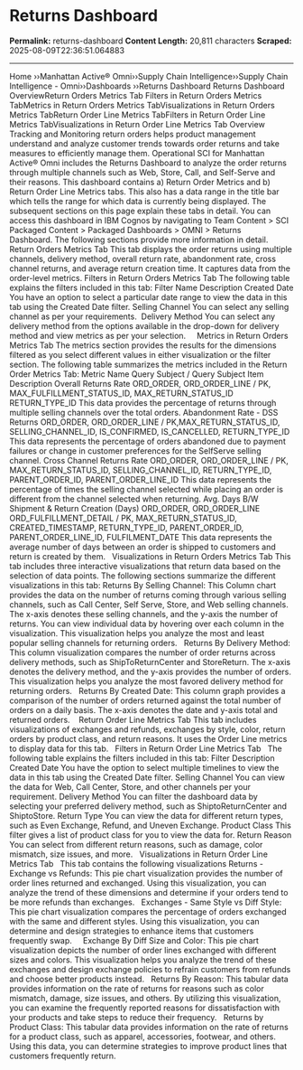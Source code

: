 # Returns Dashboard

**Permalink:** returns-dashboard
**Content Length:** 20,811 characters
**Scraped:** 2025-08-09T22:36:51.064883

---

Home &rsaquo;&rsaquo;Manhattan Active® Omni&rsaquo;&rsaquo;Supply Chain Intelligence&rsaquo;&rsaquo;Supply Chain Intelligence - Omni&rsaquo;&rsaquo;Dashboards ››Returns Dashboard Returns Dashboard &nbsp; OverviewReturn&nbsp;Orders Metrics Tab Filters&nbsp;in&nbsp;Return&nbsp;Orders Metrics TabMetrics in Return&nbsp;Orders Metrics TabVisualizations in&nbsp;Return&nbsp;Orders Metrics TabReturn&nbsp;Order Line Metrics TabFilters&nbsp;in&nbsp;Return&nbsp;Order Line Metrics TabVisualizations in Return&nbsp;Order Line Metrics Tab Overview Tracking and Monitoring return&nbsp;orders helps product management understand and analyze&nbsp;customer trends towards order returns and take measures to efficiently manage them. Operational SCI for Manhattan Active&reg; Omni includes the Returns Dashboard to analyze the order returns through multiple channels such as Web, Store, Call, and Self-Serve and their reasons. This dashboard contains a) Return Order Metrics and b) Return Order Line Metrics tabs. This also has a data range in the title bar which tells the range for which data is currently being displayed. The subsequent sections on this page explain these tabs in detail. You can access this dashboard&nbsp;in IBM Cognos by navigating to&nbsp;Team Content &gt; SCI Packaged Content &gt; Packaged Dashboards &gt; OMNI &gt;&nbsp;Returns Dashboard.&nbsp;The&nbsp;following sections provide more information in detail. Return&nbsp;Orders Metrics Tab This tab displays the order returns using multiple channels, delivery method, overall return rate, abandonment rate, cross channel returns, and average return creation time. It captures data from the order-level metrics. Filters&nbsp;in&nbsp;Return&nbsp;Orders Metrics Tab The following table explains the filters included in this tab: Filter Name Description Created Date You have an option to select a particular date range to view the data in this tab using the Created Date filter. Selling Channel You can select any selling channel as per your requirements.&nbsp; Delivery Method You can select any delivery method from the options available in the drop-down for delivery method and view metrics as per your selection. &nbsp; &nbsp; Metrics in Return&nbsp;Orders Metrics Tab The metrics section provides the results for the dimensions filtered as you select&nbsp;different values in either visualization&nbsp;or the filter section. The following table summarizes the metrics included in the Return Order Metrics Tab: Metric Name Query Subject / Query Subject Item Description Overall Returns Rate ORD_ORDER, ORD_ORDER_LINE /&nbsp;PK, MAX_FULFILLMENT_STATUS_ID, MAX_RETURN_STATUS_ID RETURN_TYPE_ID This data provides the percentage of returns through multiple selling channels over the total orders. Abandonment Rate - DSS Returns ORD_ORDER, ORD_ORDER_LINE /&nbsp;PK,MAX_RETURN_STATUS_ID, SELLING_CHANNEL_ID, IS_CONFIRMED, IS_CANCELLED, RETURN_TYPE_ID This data represents the percentage of orders abandoned due to payment failures or change in customer preferences for the SelfServe selling channel. Cross Channel Returns Rate ORD_ORDER, ORD_ORDER_LINE /&nbsp;PK, MAX_RETURN_STATUS_ID, SELLING_CHANNEL_ID, RETURN_TYPE_ID, PARENT_ORDER_ID, PARENT_ORDER_LINE_ID This data represents the percentage of times the selling channel selected while placing an order is different from the channel selected when returning. Avg. Days B/W Shipment & Return Creation (Days) ORD_ORDER, ORD_ORDER_LINE ORD_FULFILLMENT_DETAIL /&nbsp;PK, MAX_RETURN_STATUS_ID, CREATED_TIMESTAMP, RETURN_TYPE_ID, PARENT_ORDER_ID, PARENT_ORDER_LINE_ID, FULFILMENT_DATE This data represents the average number of days between an order is shipped to customers and return is created by them. &nbsp; Visualizations in&nbsp;Return&nbsp;Orders Metrics Tab This tab includes three interactive visualizations that return data based on the selection of data points. The following sections summarize the different visualizations in this tab: Returns By Selling Channel: This Column chart provides the data on the number of returns coming through various selling channels, such as Call Center, Self Serve, Store, and Web selling channels. The x-axis denotes these selling channels, and the y-axis the number of returns. You can view individual data by hovering over each column in the visualization. This visualization helps you analyze the most and least popular selling channels for returning orders. &nbsp; Returns By Delivery Method: This column visualization compares the number of order returns across delivery methods, such as ShipToReturnCenter and StoreReturn. The x-axis denotes the delivery method, and the y-axis provides the number of orders. This visualization helps you analyze the most favored delivery method for returning orders. &nbsp; Returns By Created Date: This column graph provides a comparison of the number of orders returned against the total number of orders on a daily basis. The x-axis denotes the date and y-axis total and returned orders.&nbsp; &nbsp; Return&nbsp;Order Line Metrics Tab This tab includes visualizations of exchanges and refunds, exchanges by style, color, return orders by product class, and return reasons. It uses the Order Line metrics to display data for this tab. &nbsp; Filters&nbsp;in&nbsp;Return&nbsp;Order Line Metrics Tab &nbsp; The following table explains the filters included in this tab: Filter Description Created Date You have the option to select multiple timelines to view the data in this tab using the Created Date filter. Selling Channel You can view the data for Web, Call Center, Store, and other channels per your requirement. Delivery Method You can filter the dashboard data by selecting your preferred delivery method, such as ShiptoReturnCenter and ShiptoStore. Return Type You can view the data for different return types, such as Even Exchange, Refund, and Uneven Exchange. Product Class This filter gives a list of product class for you to view the data for. Return Reason You can select from different return reasons, such as damage, color mismatch, size issues, and more. &nbsp; Visualizations in Return&nbsp;Order Line Metrics Tab &nbsp; This tab contains the following visualizations Returns - Exchange vs Refunds:&nbsp;This pie chart visualization provides the number of order lines&nbsp;returned and exchanged. Using this visualization, you can analyze the trend of these dimensions and determine if your orders tend to be&nbsp;more refunds than exchanges. &nbsp; Exchanges - Same Style vs Diff Style: This pie chart visualization compares the percentage of orders exchanged with the same and different styles. Using this visualization, you can determine and design strategies to enhance items that customers frequently swap. &nbsp; &nbsp; Exchange By Diff Size and Color: This pie chart visualization&nbsp;depicts the number of order lines&nbsp;exchanged with different sizes and colors. This visualization helps you&nbsp;analyze the trend of these exchanges and design exchange policies to refrain customers from refunds and choose better products instead. &nbsp; Returns By Reason: This tabular data provides information on the rate of returns for reasons such as color mismatch, damage, size issues, and others. By utilizing this visualization, you can examine the frequently reported reasons for dissatisfaction with your products and take steps to reduce their frequency. &nbsp; Returns by Product Class: This tabular data provides information on the rate of returns for a product class, such as apparel, accessories, footwear, and others. Using this data, you can determine strategies to improve product lines that customers frequently return. &nbsp;